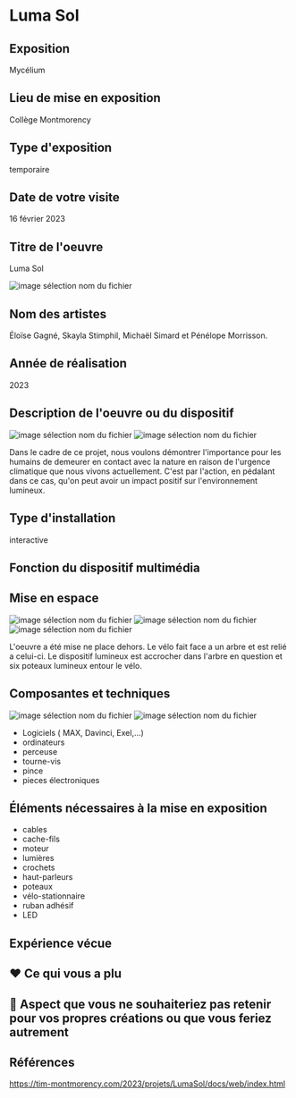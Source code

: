 # **Luma Sol**

## Exposition
Mycélium

## Lieu de mise en exposition
Collège Montmorency

## Type d'exposition
temporaire

## Date de votre visite
16 février 2023

## Titre de l'oeuvre
Luma Sol

![image sélection nom du fichier](media/lumasol_photo_03.jpg)

## Nom des artistes
Éloïse Gagné, Skayla Stimphil, Michaël Simard et Pénélope Morrisson.

## Année de réalisation
2023

## Description de l'oeuvre ou du dispositif
![image sélection nom du fichier](media/lumasol_photo_02.png)
![image sélection nom du fichier](media/lumasol_photo_02.png)

Dans le cadre de ce projet, nous voulons démontrer l'importance pour les humains de demeurer en contact avec la nature en raison de l'urgence climatique que nous vivons actuellement. C'est par l'action, en pédalant dans ce cas, qu'on peut avoir un impact positif sur l'environnement lumineux.

## Type d'installation
interactive

## Fonction du dispositif multimédia

## Mise en espace
![image sélection nom du fichier](media/lumasol_photo_croquis.png)
![image sélection nom du fichier](media/luminasol_photo_04.jpg)
![image sélection nom du fichier](media/luminasol_photo_05.png)

L'oeuvre a été mise ne place dehors. Le vélo fait face a un arbre et est relié a celui-ci. Le dispositif lumineux est accrocher dans l'arbre en question et six poteaux lumineux entour le vélo.

## Composantes et techniques
![image sélection nom du fichier](media/lumasol_photo_technique_01.png)
![image sélection nom du fichier](media/lumasol_photo_technique_02.png)
- Logiciels ( MAX, Davinci, Exel,...)
- ordinateurs
- perceuse
- tourne-vis
- pince
- pieces électroniques

## Éléments nécessaires à la mise en exposition
- cables
- cache-fils
- moteur
- lumières
- crochets
- haut-parleurs
- poteaux
- vélo-stationnaire
- ruban adhésif
- LED

## Expérience vécue

## ❤️ Ce qui vous a plu

## 🤔 Aspect que vous ne souhaiteriez pas retenir pour vos propres créations ou que vous feriez autrement

## Références
https://tim-montmorency.com/2023/projets/LumaSol/docs/web/index.html
